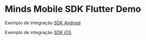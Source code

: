 
# Minds Mobile SDK Flutter Demo

Exemplo de integração [SDK Android](/android)

Exemplo de integração [SDK iOS](/ios)
